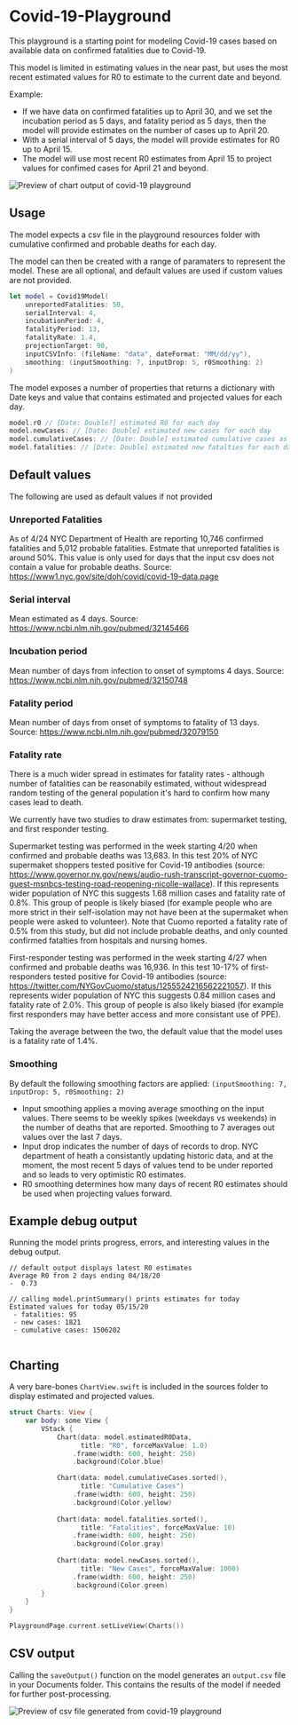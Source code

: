 # Covid-19-Playground

This playground is a starting point for modeling Covid-19 cases based on available data on confirmed fatalities due to Covid-19.

This model is limited in estimating values in the near past, but uses the most recent estimated values for R0 to estimate to the current date and beyond.  

Example:  
* If we have data on confirmed fatalities up to April 30, and we set the incubation period as 5 days, and fatality period as 5 days, then the model will provide estimates on the number of cases up to April 20.
* With a serial interval of 5 days, the model will provide estimates for R0 up to April 15.
* The model will use most recent R0 estimates from April 15 to project values for confimed cases for April 21 and beyond. 


![Preview of chart output of covid-19 playground](preview.png)

## Usage

The model expects a csv file in the playground resources folder with cumulative confirmed and probable deaths for each day.

The model can then be created with a range of paramaters to represent the model. These are all optional, and default values are used if custom values are not provided.

````Swift
let model = Covid19Model(
    unreportedFatalities: 50,
    serialInterval: 4,
    incubationPeriod: 4,
    fatalityPeriod: 13,
    fatalityRate: 1.4,
    projectionTarget: 90,
    inputCSVInfo: (fileName: "data", dateFormat: "MM/dd/yy"),
    smoothing: (inputSmoothing: 7, inputDrop: 5, r0Smoothing: 2)
)
````  
The model exposes a number of properties that returns a dictionary with Date keys and value that contains estimated and projected values for each day.  

````Swift
model.r0 // [Date: Double?] estimated R0 for each day
model.newCases: // [Date: Double] estimated new cases for each day
model.cumulativeCases: // [Date: Double] estimated cumulative cases as of each day
model.fatalities: // [Date: Double] estimated new fatalties for each day
````  

## Default values 
The following are used as default values if not provided

### Unreported Fatalities
As of 4/24 NYC Department of Health are reporting 10,746 confirmed fatalities and 5,012 probable fatalities. Estmate that unreported fatalities is around 50%. This value is only used for days that the input csv does not contain a value for probable deaths.
Source: https://www1.nyc.gov/site/doh/covid/covid-19-data.page

### Serial interval
Mean estimated as 4 days. 
Source: https://www.ncbi.nlm.nih.gov/pubmed/32145466

### Incubation period 
Mean number of days from infection to onset of symptoms 4 days. 
Source: https://www.ncbi.nlm.nih.gov/pubmed/32150748

### Fatality period
Mean number of days from onset of symptoms to fatality of 13 days. 
Source: https://www.ncbi.nlm.nih.gov/pubmed/32079150

### Fatality rate  
There is a much wider spread in estimates for fatality rates - although number of fatalities can be reasonabily estimated, without widespread random testing of the general population it's hard to confirm how many cases lead to death. 

We currently have two studies to draw estimates from: supermarket testing, and first responder testing.

Supermarket testing was performed in the week starting 4/20 when confirmed and probable deaths was 13,683. In this test 20% of NYC supermaket shoppers tested positive for Covid-19 antibodies (source: https://www.governor.ny.gov/news/audio-rush-transcript-governor-cuomo-guest-msnbcs-testing-road-reopening-nicolle-wallace). If this represents wider population of NYC this suggests 1.68 million cases and fatality rate of 0.8%. This group of people is likely biased (for example people who are more strict in their self-isolation may not have been at the supermaket when people were asked to volunteer). Note that Cuomo reported a fatality rate of 0.5% from this study, but did not include probable deaths, and only counted confirmed fatalties from hospitals and nursing homes.

First-responder testing was performed in the week starting 4/27 when confirmed and probable deaths was 16,936. In this test 10-17% of first-responders tested positive for Covid-19 antibodies (source: https://twitter.com/NYGovCuomo/status/1255524216562221057). If this represents wider population of NYC this suggests 0.84 million cases and fatality rate of 2.0%. This group of people is also likely biased (for example first responders may have better access and more consistant use of PPE). 

Taking the average between the two, the default value that the model uses is a fatality rate of 1.4%.

### Smoothing 
By default the following smoothing factors are applied: `(inputSmoothing: 7, inputDrop: 5, r0Smoothing: 2)`
* Input smoothing applies a moving average smoothing on the input values. There seems to be weekly spikes (weekdays vs weekends) in the number of deaths that are reported. Smoothing to 7 averages out values over the last 7 days.
* Input drop indicates the number of days of records to drop. NYC department of heath a consistantly updating historic data, and at the moment, the most recent 5 days of values tend to be under reported and so leads to very optimistic R0 estimates.
* R0 smoothing determines how many days of recent R0 estimates should be used when projecting values forward.

## Example debug output 

Running the model prints progress, errors, and interesting values in the debug output.

````
// default output displays latest R0 estimates 
Average R0 from 2 days ending 04/18/20
-  0.73

// calling model.printSummary() prints estimates for today
Estimated values for today 05/15/20
 - fatalities: 95
 - new cases: 1821
 - cumulative cases: 1506202
 
````

## Charting
A very bare-bones `ChartView.swift` is included in the sources folder to display estimated and projected values.

````Swift
struct Charts: View {
    var body: some View {
        VStack {
            Chart(data: model.estimatedR0Data,
                  title: "R0", forceMaxValue: 1.0)
                .frame(width: 600, height: 250)
                .background(Color.blue)

            Chart(data: model.cumulativeCases.sorted(),
                  title: "Cumulative Cases")
                .frame(width: 600, height: 250)
                .background(Color.yellow)
            
            Chart(data: model.fatalities.sorted(),
                  title: "Fatalities", forceMaxValue: 10)
                .frame(width: 600, height: 250)
                .background(Color.gray)
            
            Chart(data: model.newCases.sorted(),
                  title: "New Cases", forceMaxValue: 1000)
                .frame(width: 600, height: 250)
                .background(Color.green)
        }
    }
}

PlaygroundPage.current.setLiveView(Charts())
````

## CSV output

Calling the `saveOutput()` function on the model generates an `output.csv` file in your Documents folder. This contains the results of the model if needed for further post-processing. 

![Preview of csv file generated from covid-19 playground](output.csv-preview.png)
